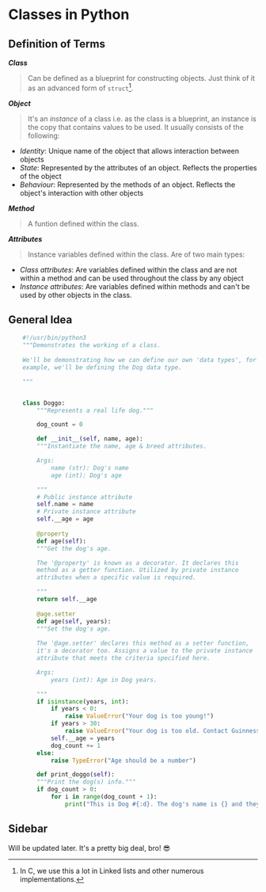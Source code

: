 # Classes in Python

## Definition of Terms

***Class***

> Can be defined as a blueprint for constructing objects. Just think of it as an advanced form of `struct`[^1].

***Object***

> It's an *instance* of a class i.e. as the class is a blueprint, an instance is the copy that contains values to be used. It usually consists of the following:

* *Identity*: Unique name of the object that allows interaction between objects
* *State*: Represented by the attributes of an object. Reflects the properties of the object
* *Behaviour*: Represented by the methods of an object. Reflects the object's interaction with other objects

***Method***

> A funtion defined within the class.

***Attributes***

> Instance variables defined within the class. Are of two main types:

* *Class attributes*: Are variables defined within the class and are not within a method and can be used throughout the class by any object
* *Instance attributes*: Are variables defined within methods and can't be used by other objects in the class.

[^1]: In C, we use this a lot in Linked lists and other numerous implementations.

## General Idea

```python
	#!/usr/bin/python3
	"""Demonstrates the working of a class.
	
	We'll be demonstrating how we can define our own 'data types', for
	example, we'll be defining the Dog data type.

	"""


	class Doggo:
	    """Represents a real life dog."""

	    dog_count = 0

	    def __init__(self, name, age):
		"""Instantiate the name, age & breed attributes.

		Args:
		    name (str): Dog's name
		    age (int): Dog's age

		"""
		# Public instance attribute
		self.name = name
		# Private instance attribute
		self.__age = age
	    
	    @property
	    def age(self):
		"""Get the dog's age.

		The '@property' is known as a decorator. It declares this
		method as a getter function. Utilized by private instance
		attributes when a specific value is required.

		"""
		return self.__age
	    
	    @age.setter
	    def age(self, years):
		"""Set the dog's age.
		
		The '@age.setter' declares this method as a setter function,
		it's a decorator too. Assigns a value to the private instance
		attribute that meets the criteria specified here.

		Args:
		    years (int): Age in Dog years.

		"""
		if isinstance(years, int):
		    if years < 0:
		        raise ValueError("Your dog is too young!")
		    if years > 30:
		        raise ValueError("Your dog is too old. Contact Guinness World Records")
		    self.__age = years
		    dog_count += 1
		else:
		    raise TypeError("Age should be a number")

	    def print_doggo(self):
		"""Print the dog(s) info."""
		if dog_count > 0:
		    for i in range(dog_count + 1):
		    	print("This is Dog #{:d}. The dog's name is {} and they're {:d} years old".format(i, self.name, self.__age))

```

## Sidebar

Will be updated later. It's a pretty big deal, bro! :sunglasses:
